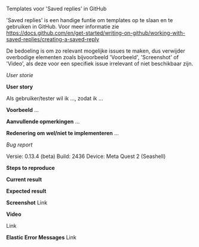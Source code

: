 Templates voor 'Saved replies' in GitHub

'Saved replies' is een handige funtie om templates op te slaan en te gebruiken in GitHub. Voor meer informatie zie https://docs.github.com/en/get-started/writing-on-github/working-with-saved-replies/creating-a-saved-reply

De bedoeling is om zo relevant mogelijke issues te maken, dus verwijder overbodige elementen zoals bijvoorbeeld 'Voorbeeld', 'Screenshot' of 'Video', als deze voor een specifiek issue irrelevant of niet beschikbaar zijn.

_User storie_

**User story**

Als gebruiker/tester wil ik ..., zodat ik ...

**Voorbeeld**
...

**Aanvullende opmerkingen**
...

**Redenering om wel/niet te implementeren**
...



_Bug report_

Versie: 0.13.4 (beta)
Build: 2436
Device: Meta Quest 2 (Seashell)

**Steps to reproduce**



**Current result**


**Expected result**


**Screenshot**
Link

**Video**

Link

**Elastic Error Messages**
Link
